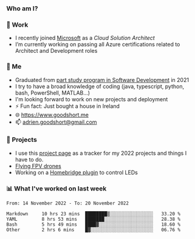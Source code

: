 ### Who am I?

<!--
**goodshort/goodshort** is a ✨ _special_ ✨ repository because its `README.md` (this file) appears on your GitHub profile.
-->
### 💼 Work
- I recently joined [Microsoft](https://www.microsoft.com/) as a _Cloud Solution Architect_
- I’m currently working on passing all Azure certifications related to Architect and Development roles

### 🌱 Me
- Graduated from [part study program in Software Development](https://www.goodshort.me/who-am-i/studies#higher-diploma-in-software-development) in 2021
- I try to have a broad knowledge of coding (java, typescript, python, bash, PowerShell, MATLAB...)
- I'm looking forward to work on new projects and deployment
- ⚡ Fun fact: Just bought a house in Ireland
- 🌐 https://www.goodshort.me
- 📫 adrien.goodshort@gmail.com

### 🚧 Projects

- I use this [project page](https://github.com/users/goodshort/projects/2) as a tracker for my 2022 projects and things I have to do.
- [Flying FPV drones](https://www.youtube.com/watch?v=PdOF5c4RF18&list=PLhU-As_kQhM6L6iwidza6sSdfxEybA7VZ)
- Working on a [Homebridge plugin](https://github.com/goodshort/homebridge-wled-preset) to control LEDs

### 📊 What I've worked on last week

<!--START_SECTION:waka-->

```text
From: 14 November 2022 - To: 20 November 2022

Markdown     10 hrs 23 mins  ████████▒░░░░░░░░░░░░░░░░   33.20 %
YAML         8 hrs 53 mins   ███████░░░░░░░░░░░░░░░░░░   28.38 %
Bash         5 hrs 49 mins   ████▓░░░░░░░░░░░░░░░░░░░░   18.60 %
Other        2 hrs 6 mins    █▓░░░░░░░░░░░░░░░░░░░░░░░   06.76 %
```

<!--END_SECTION:waka-->
